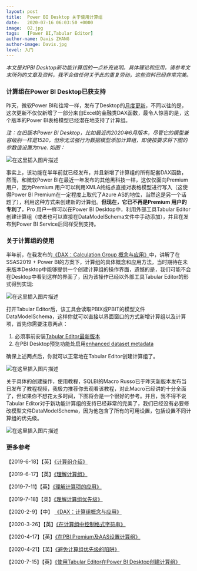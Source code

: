```yaml
---
layout: post
title:  Power BI Desktop 关于使用计算组
date:   2020-07-16 06:03:50 +0000
image:  02.jpg
tags:   [Power BI,Tabular Editor]
author-name: Davis ZHANG
author-image: Davis.jpg
level: 入门
---
```



*本文是对PBI Desktop新功能计算组的一点补充说明。具体理论和应用，请参考文末所列的文章及资料，我不会做任何关于此的重复劳动，这些资料已经非常完美。*

### 计算组在Power BI Desktop已获支持

昨天，微软Power BI和往常一样，发布了Desktop的[月度更新](https://powerbi.microsoft.com/en-us/blog/power-bi-desktop-july-2020-feature-summary/)，不同以往的是，这次更新不仅仅新增了一部分来自Excel的金融类DAX函数，最令人惊喜的是，这个版本的Power BI表格模型已经潜在地支持了计算组。

*注：在旧版本Power BI Desktop，比如最近的2020年6月版本，尽管它的模型兼容级别一样是1520，但你无法强行为数据模型添加计算组，即使按要求将下图的参数值设置为true. 如图：*

![在这里插入图片描述](https://img-blog.csdnimg.cn/20200716180037566.png?x-oss-process=image/watermark,type_ZmFuZ3poZW5naGVpdGk,shadow_10,text_RC1CSSB8IERhdmlzIG9uIEJJ,size_16,color_FFFFFF,t_70)

事实上，该功能在半年前就已经发布，并且新增了计算组的所有配套DAX函数，然而，和微软Power BI在最近一年发布的其他黑科技一样，这仅仅面向Premium 用户，因为Premium 用户可以利用XMLA终结点直接对表格模型进行写入（这使得Power BI Premium在一定程度上取代了Azure AS的地位，当然这是另一个话题了），利用这种方式来创建新的计算组。**但现在，它已不再是Premium 用户的专利了**，Pro 用户一样可以在Power BI Desktop中，利用外部工具Tabular Editor创建计算组（或者也可以直接在DataModelSchema文件中手动添加），并且在发布到Power BI Service后同样受到支持。


### 关于计算组的使用

半年前，在我发布的[《DAX：Calculation Group 概念与应用》](https://d-bi.gitee.io/dax-calculation-group-application/)中，讲解了在SSAS2019 + Power BI的方案下，计算组的具体概念和应用方法，当时期待在未来版本Desktop中能够提供一个创建计算组的操作界面，遗憾的是，我们可能不会在Desktop中看到这样的界面了，因为该操作已经以外部工具Tabular Editor的形式得到实现:

![在这里插入图片描述](https://img-blog.csdnimg.cn/20200716164419548.png?x-oss-process=image/watermark,type_ZmFuZ3poZW5naGVpdGk,shadow_10,text_RC1CSSB8IERhdmlzIG9uIEJJ,size_16,color_FFFFFF,t_70)

打开Tabular Editor后，该工具会读取PBIX或PBIT的模型文件DataModelSchema，这样你就可以直接以界面窗口的方式新增计算组以及计算项，首先你需要注意两点：

1. 必须事前安装[Tabular Editor最新版本](https://github.com/otykier/TabularEditor/releases/tag/2.11.6)
2. 在PBI Desktop预览功能处启用[enhanced dataset metadata](https://docs.microsoft.com/zh-cn/power-bi/connect-data/desktop-enhanced-dataset-metadata)

确保上述两点后，你就可以正常地在Tabular Editor创建计算组了。

![在这里插入图片描述](https://img-blog.csdnimg.cn/20200716165515118.PNG?x-oss-process=image/watermark,type_ZmFuZ3poZW5naGVpdGk,shadow_10,text_RC1CSSB8IERhdmlzIG9uIEJJ,size_16,color_FFFFFF,t_70)

关于具体的创建操作，使用教程，SQLBI的Macro Russo已于昨天新版本发布当日发布了教程视频，我极力推荐你去观看该教程，对此Macro已经讲的十分全面了，但如果你不想花太多时间，下图将会是一个很好的参考。并且，我不得不说Tabular Editor对于新功能计算组的支持已经非常的完美了，我们已经没有必要修改模型文件DataModelSchema，因为他包含了所有的可用设置，包括设置不同计算组的优先级。

![在这里插入图片描述](https://img-blog.csdnimg.cn/20200716171959510.png?x-oss-process=image/watermark,type_ZmFuZ3poZW5naGVpdGk,shadow_10,text_RC1CSSB8IERhdmlzIG9uIEJJ,size_16,color_FFFFFF,t_70)

### 更多参考

【2019-6-18】【英】[《计算组介绍》](https://www.sqlbi.com/articles/introducing-calculation-groups/)

【2019-6-17】【英】[《理解计算组》](https://www.sqlbi.com/articles/understanding-calculation-groups/)

【2019-7-11】【英】[《理解计算项的应用》](https://www.sqlbi.com/articles/understanding-the-application-of-calculation-items/)

【2019-7-18】【英】[《理解计算组优先级》](https://www.sqlbi.com/articles/understanding-calculation-group-precedence/)

【2020-2-9】【中】 [《DAX：计算组概念与应用》](https://d-bi.gitee.io/dax-calculation-group-application/)

【2020-3-26】【英】[《在计算组中控制格式字符串》](https://www.sqlbi.com/articles/controlling-format-strings-in-calculation-groups/)

【2020-4-17】【英】[《在PBI Premium及AAS设置计算组》](https://www.kasperonbi.com/adding-calculation-groups-to-aas-or-pbi-premium/)

【2020-4-21】【英】[《避免计算组优先级的陷阱》](https://www.sqlbi.com/articles/avoiding-pitfalls-in-calculation-groups-precedence/)

【2020-7-15】【英】[《使用Tabular Editor在Power BI Desktop创建计算组》](https://www.sqlbi.com/tv/creating-calculation-groups-in-power-bi-desktop-using-tabular-editor/)
